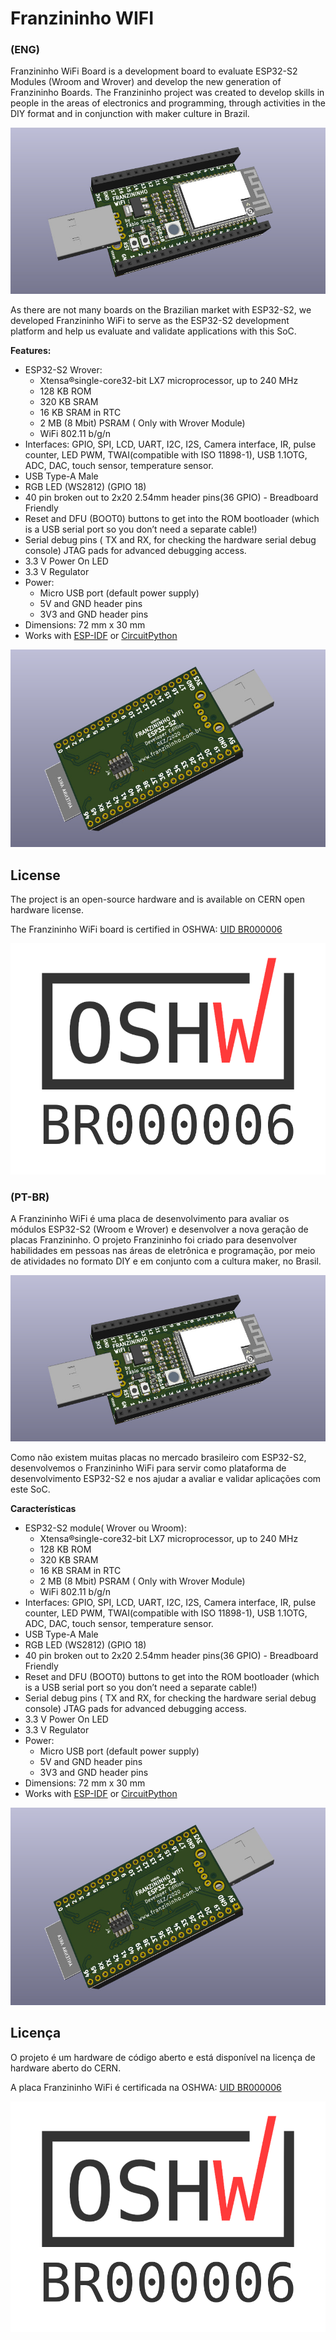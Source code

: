 # Franzininho WIFI

### (ENG)
Franzininho WiFi Board is a development board to evaluate ESP32-S2 Modules (Wroom and Wrover) and develop the new generation of Franzininho Boards. The Franzininho project was created to develop skills in people in the areas of electronics and programming, through activities in the DIY format and in conjunction with maker culture in Brazil.

![front](img/1.jpeg)

As there are not many boards on the Brazilian market with ESP32-S2, we developed Franzininho WiFi to serve as the ESP32-S2 development platform and help us evaluate and validate applications with this SoC.

**Features:**

- ESP32-S2 Wrover: 
  - Xtensa®single-core32-bit LX7 microprocessor, up to 240 MHz
  - 128 KB ROM
  - 320 KB SRAM
  - 16 KB SRAM in RTC
  - 2 MB (8 Mbit) PSRAM ( Only with Wrover Module)
  - WiFi 802.11 b/g/n
- Interfaces: GPIO, SPI, LCD, UART, I2C, I2S, Camera interface, IR, pulse counter, LED PWM, TWAI(compatible with ISO 11898-1), USB 1.1OTG, ADC, DAC, touch sensor, temperature sensor.
- USB Type-A Male
- RGB LED (WS2812) (GPIO 18)
- 40 pin broken out to 2x20 2.54mm header pins(36 GPIO) - Breadboard Friendly
- Reset and DFU (BOOT0) buttons to get into the ROM bootloader (which is a USB serial port so you don’t need a separate cable!)
- Serial debug pins ( TX and RX, for checking the hardware serial debug console)
JTAG pads for advanced debugging access.
- 3.3 V Power On LED
- 3.3 V Regulator
- Power: 
  - Micro USB port (default power supply)
  - 5V and GND header pins
  - 3V3 and GND header pins
- Dimensions: 72 mm x 30 mm
- Works with [ESP-IDF](https://docs.espressif.com/projects/esp-idf/en/latest/esp32s2/get-started/index.html) or [CircuitPython](https://circuitpython.org/)

![back](img/3.jpeg)


## License

The project is an open-source hardware and is available on CERN open hardware license.

The Franzininho WiFi board is certified in OSHWA: [UID BR000006](https://certification.oshwa.org/br000006.html)

![oshwa](license/OSHW_mark_BR000006.png)

### (PT-BR)
A Franzininho WiFi é uma placa de desenvolvimento para avaliar os módulos ESP32-S2 (Wroom e Wrover) e desenvolver a nova geração de placas Franzininho. O projeto Franzininho foi criado para desenvolver habilidades em pessoas nas áreas de eletrônica e programação, por meio de atividades no formato DIY e em conjunto com a cultura maker, no Brasil.

![front](img/1.jpeg)

Como não existem muitas placas no mercado brasileiro com ESP32-S2, desenvolvemos o Franzininho WiFi para servir como plataforma de desenvolvimento ESP32-S2 e nos ajudar a avaliar e validar aplicações com este SoC.


**Características**

- ESP32-S2 module( Wrover ou Wroom): 
  - Xtensa®single-core32-bit LX7 microprocessor, up to 240 MHz
  - 128 KB ROM
  - 320 KB SRAM
  - 16 KB SRAM in RTC
  - 2 MB (8 Mbit) PSRAM ( Only with Wrover Module)
  - WiFi 802.11 b/g/n
- Interfaces: GPIO, SPI, LCD, UART, I2C, I2S, Camera interface, IR, pulse counter, LED PWM, TWAI(compatible with ISO 11898-1), USB 1.1OTG, ADC, DAC, touch sensor, temperature sensor.
- USB Type-A Male
- RGB LED (WS2812) (GPIO 18)
- 40 pin broken out to 2x20 2.54mm header pins(36 GPIO) - Breadboard Friendly
- Reset and DFU (BOOT0) buttons to get into the ROM bootloader (which is a USB serial port so you don’t need a separate cable!)
- Serial debug pins ( TX and RX, for checking the hardware serial debug console)
JTAG pads for advanced debugging access.
- 3.3 V Power On LED
- 3.3 V Regulator
- Power: 
  - Micro USB port (default power supply)
  - 5V and GND header pins
  - 3V3 and GND header pins
- Dimensions: 72 mm x 30 mm
- Works with [ESP-IDF](https://docs.espressif.com/projects/esp-idf/en/latest/esp32s2/get-started/index.html) or [CircuitPython](https://circuitpython.org/)

![back](img/3.jpeg)


## Licença

O projeto é um hardware de código aberto e está disponível na licença de hardware aberto do CERN.

A placa Franzininho WiFi é certificada na OSHWA:
 [UID BR000006](https://certification.oshwa.org/br000006.html)

![oshwa](license/OSHW_mark_BR000006.png)
